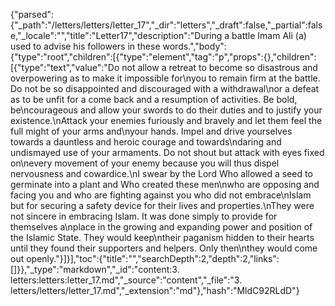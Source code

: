 {"parsed":{"_path":"/letters/letters/letter_17","_dir":"letters","_draft":false,"_partial":false,"_locale":"","title":"Letter17","description":"During a battle Imam Ali (a) used to advise his followers in these words.","body":{"type":"root","children":[{"type":"element","tag":"p","props":{},"children":[{"type":"text","value":"Do not allow a retreat to become so disastrous and overpowering as to make it impossible for\nyou to remain firm at the battle. Do not be so disappointed and discouraged with a withdrawal\nor a defeat as to be unfit for a come back and a resumption of activities. Be bold, be\ncourageous and allow your swords to do their duties and to justify your existence.\nAttack your enemies furiously and bravely and let them feel the full might of your arms and\nyour hands. Impel and drive yourselves towards a dauntless and heroic courage and towards\ndaring and undismayed use of your armaments. Do not shout but attack with eyes fixed on\nevery movement of your enemy because you will thus dispel nervousness and cowardice.\nI swear by the Lord Who allowed a seed to germinate into a plant and Who created these men\nwho are opposing and facing you and who are fighting against you who did not embrace\nIslam but for securing a safety device for their lives and properties.\nThey were not sincere in embracing Islam. It was done simply to provide for themselves a\nplace in the growing and expanding power and position of the Islamic State. They would keep\ntheir paganism hidden to their hearts until they found their supporters and helpers. Only then\nthey would come out openly."}]}],"toc":{"title":"","searchDepth":2,"depth":2,"links":[]}},"_type":"markdown","_id":"content:3. letters:letters:letter_17.md","_source":"content","_file":"3. letters/letters/letter_17.md","_extension":"md"},"hash":"MldC92RLdD"}